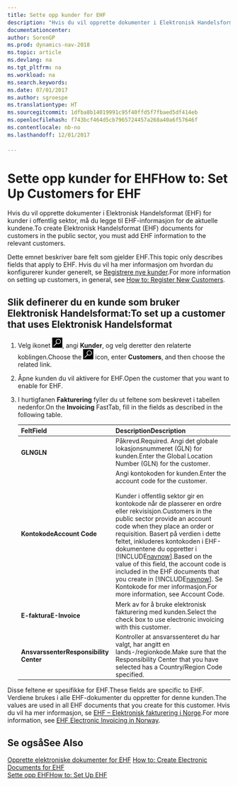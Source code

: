 ```yaml
---
title: Sette opp kunder for EHF
description: "Hvis du vil opprette dokumenter i Elektronisk Handelsformat (EHF) for kunder i offentlig sektor, må du legge til EHF-informasjon for de aktuelle kundene."
documentationcenter: 
author: SorenGP
ms.prod: dynamics-nav-2018
ms.topic: article
ms.devlang: na
ms.tgt_pltfrm: na
ms.workload: na
ms.search.keywords: 
ms.date: 07/01/2017
ms.author: sgroespe
ms.translationtype: HT
ms.sourcegitcommit: 1dfba8b14019991c95f40ffd5f7fbaed5df414eb
ms.openlocfilehash: f743bcf464d5cb7965724457a268a40a6f57646f
ms.contentlocale: nb-no
ms.lasthandoff: 12/01/2017

---
```

# <a name="how-to-set-up-customers-for-ehf"></a><span data-ttu-id="dac39-103">Sette opp kunder for EHF</span><span class="sxs-lookup"><span data-stu-id="dac39-103">How to: Set Up Customers for EHF</span></span>
<span data-ttu-id="dac39-104">Hvis du vil opprette dokumenter i Elektronisk Handelsformat (EHF) for kunder i offentlig sektor, må du legge til EHF-informasjon for de aktuelle kundene.</span><span class="sxs-lookup"><span data-stu-id="dac39-104">To create Elektronisk Handelsformat (EHF) documents for customers in the public sector, you must add EHF information to the relevant customers.</span></span>  

<span data-ttu-id="dac39-105">Dette emnet beskriver bare felt som gjelder EHF.</span><span class="sxs-lookup"><span data-stu-id="dac39-105">This topic only describes fields that apply to EHF.</span></span> <span data-ttu-id="dac39-106">Hvis du vil ha mer informasjon om hvordan du konfigurerer kunder generelt, se [Registrere nye kunder](../../sales-how-register-new-customers.md).</span><span class="sxs-lookup"><span data-stu-id="dac39-106">For more information on setting up customers, in general, see [How to: Register New Customers](../../sales-how-register-new-customers.md).</span></span>  

## <a name="to-set-up-a-customer-that-uses-elektronisk-handelsformat"></a><span data-ttu-id="dac39-107">Slik definerer du en kunde som bruker Elektronisk Handelsformat:</span><span class="sxs-lookup"><span data-stu-id="dac39-107">To set up a customer that uses Elektronisk Handelsformat</span></span>  

1.  <span data-ttu-id="dac39-108">Velg ikonet ![Søk etter side eller rapport](../../media/ui-search/search_small.png "Søk etter side eller rapport"), angi **Kunder**, og velg deretter den relaterte koblingen.</span><span class="sxs-lookup"><span data-stu-id="dac39-108">Choose the ![Search for Page or Report](../../media/ui-search/search_small.png "Search for Page or Report icon") icon, enter **Customers**, and then choose the related link.</span></span>  
2.  <span data-ttu-id="dac39-109">Åpne kunden du vil aktivere for EHF.</span><span class="sxs-lookup"><span data-stu-id="dac39-109">Open the customer that you want to enable for EHF.</span></span>  
3.  <span data-ttu-id="dac39-110">I hurtigfanen **Fakturering** fyller du ut feltene som beskrevet i tabellen nedenfor.</span><span class="sxs-lookup"><span data-stu-id="dac39-110">On the **Invoicing** FastTab, fill in the fields as described in the following table.</span></span>  

    |<span data-ttu-id="dac39-111">Felt</span><span class="sxs-lookup"><span data-stu-id="dac39-111">Field</span></span>|<span data-ttu-id="dac39-112">Description</span><span class="sxs-lookup"><span data-stu-id="dac39-112">Description</span></span>|  
    |---------------------------------|---------------------------------------|  
    |<span data-ttu-id="dac39-113">**GLN**</span><span class="sxs-lookup"><span data-stu-id="dac39-113">**GLN**</span></span>|<span data-ttu-id="dac39-114">Påkrevd.</span><span class="sxs-lookup"><span data-stu-id="dac39-114">Required.</span></span> <span data-ttu-id="dac39-115">Angi det globale lokasjonsnummeret (GLN) for kunden.</span><span class="sxs-lookup"><span data-stu-id="dac39-115">Enter the Global Location Number (GLN) for the customer.</span></span>|  
    |<span data-ttu-id="dac39-116">**Kontokode**</span><span class="sxs-lookup"><span data-stu-id="dac39-116">**Account Code**</span></span>|<span data-ttu-id="dac39-117">Angi kontokoden for kunden.</span><span class="sxs-lookup"><span data-stu-id="dac39-117">Enter the account code for the customer.</span></span><br /><br /> <span data-ttu-id="dac39-118">Kunder i offentlig sektor gir en kontokode når de plasserer en ordre eller rekvisisjon.</span><span class="sxs-lookup"><span data-stu-id="dac39-118">Customers in the public sector provide an account code when they place an order or requisition.</span></span> <span data-ttu-id="dac39-119">Basert på verdien i dette feltet, inkluderes kontokoden i EHF-dokumentene du oppretter i [!INCLUDE[navnow](../../includes/navnow_md.md)].</span><span class="sxs-lookup"><span data-stu-id="dac39-119">Based on the value of this field, the account code is included in the EHF documents that you create in [!INCLUDE[navnow](../../includes/navnow_md.md)].</span></span> <span data-ttu-id="dac39-120">Se Kontokode for mer informasjon.</span><span class="sxs-lookup"><span data-stu-id="dac39-120">For more information, see Account Code.</span></span>|  
    |<span data-ttu-id="dac39-121">**E-faktura**</span><span class="sxs-lookup"><span data-stu-id="dac39-121">**E-Invoice**</span></span>|<span data-ttu-id="dac39-122">Merk av for å bruke elektronisk fakturering med kunden.</span><span class="sxs-lookup"><span data-stu-id="dac39-122">Select the check box to use electronic invoicing with this customer.</span></span>|  
    |<span data-ttu-id="dac39-123">**Ansvarssenter**</span><span class="sxs-lookup"><span data-stu-id="dac39-123">**Responsibility Center**</span></span>|<span data-ttu-id="dac39-124">Kontroller at ansvarssenteret du har valgt, har angitt en lands-/regionkode.</span><span class="sxs-lookup"><span data-stu-id="dac39-124">Make sure that the Responsibility Center that you have selected has a Country/Region Code specified.</span></span>|  

<span data-ttu-id="dac39-125">Disse feltene er spesifikke for EHF.</span><span class="sxs-lookup"><span data-stu-id="dac39-125">These fields are specific to EHF.</span></span> <span data-ttu-id="dac39-126">Verdiene brukes i alle EHF-dokumenter du oppretter for denne kunden.</span><span class="sxs-lookup"><span data-stu-id="dac39-126">The values are used in all EHF documents that you create for this customer.</span></span> <span data-ttu-id="dac39-127">Hvis du vil ha mer informasjon, se [EHF – Elektronisk fakturering i Norge](ehf-electronic-invoicing-in-norway.md).</span><span class="sxs-lookup"><span data-stu-id="dac39-127">For more information, see [EHF Electronic Invoicing in Norway](ehf-electronic-invoicing-in-norway.md).</span></span>  

## <a name="see-also"></a><span data-ttu-id="dac39-128">Se også</span><span class="sxs-lookup"><span data-stu-id="dac39-128">See Also</span></span>  
 <span data-ttu-id="dac39-129">[Opprette elektroniske dokumenter for EHF](how-to-create-electronic-documents-for-ehf.md) </span><span class="sxs-lookup"><span data-stu-id="dac39-129">[How to: Create Electronic Documents for EHF](how-to-create-electronic-documents-for-ehf.md) </span></span>  
 [<span data-ttu-id="dac39-130">Sette opp EHF</span><span class="sxs-lookup"><span data-stu-id="dac39-130">How to: Set Up EHF</span></span>](how-to-set-up-ehf.md)

